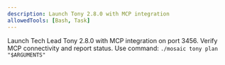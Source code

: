 ```yaml
---
description: Launch Tony 2.8.0 with MCP integration
allowedTools: [Bash, Task]
---
```

Launch Tech Lead Tony 2.8.0 with MCP integration on port 3456.
Verify MCP connectivity and report status.
Use command: `./mosaic tony plan "$ARGUMENTS"`